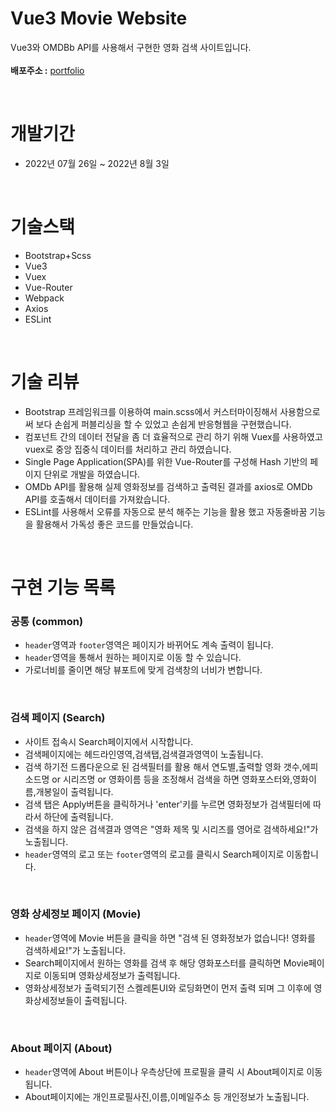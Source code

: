 # Vue3 Movie Website
Vue3와 OMDBb API를 사용해서 구현한 영화 검색 사이트입니다.</br>
</br>
<strong>배포주소 :</strong> <a href="https://sweet-peony-95969e.netlify.app" title="웹사이트로 이동" target="_blank">portfolio</a>

</br>

# 개발기간 
- 2022년 07월 26일 ~ 2022년 8월 3일

</br>

# 기술스택 
- Bootstrap+Scss
- Vue3
- Vuex
- Vue-Router
- Webpack
- Axios
- ESLint

</br>

# 기술 리뷰
- Bootstrap 프레임워크를 이용하여 main.scss에서 커스터마이징해서 사용함으로써 보다 손쉽게 퍼블리싱을 할 수 있었고 손쉽게 반응형웹을 구현했습니다. 
- 컴포넌트 간의 데이터 전달을 좀 더 효율적으로 관리 하기 위해 Vuex를 사용하였고 vuex로 중앙 집중식 데이터를 처리하고 관리 하였습니다.
- Single Page Application(SPA)를 위한 Vue-Router를 구성해 Hash 기반의 페이지 단위로 개발을 하였습니다.
- OMDb API를 활용해 실제 영화정보를 검색하고 출력된 결과를 axios로 OMDb API를 호출해서 데이터를 가져왔습니다.
- ESLint를 사용해서 오류를 자동으로 분석 해주는 기능을 활용 했고 자동줄바꿈 기능을 활용해서 가독성 좋은 코드를 만들었습니다.

</br>

# 구현 기능 목록

### 공통 (common)
- `header`영역과 `footer`영역은 페이지가 바뀌어도 계속 출력이 됩니다.
- `header`영역을 통해서 원하는 페이지로 이동 할 수 있습니다.
- 가로너비를 줄이면 해당 뷰포트에 맞게 검색창의 너비가 변합니다.

</br>

### 검색 페이지 (Search) 
- 사이트 접속시 Search페이지에서 시작합니다.
- 검색페이지에는 헤드라인영역,검색탭,검색결과영역이 노출됩니다.
- 검색 하기전 드롭다운으로 된 검색필터를 활용 해서 연도별,출력할 영화 갯수,에피소드명 or 시리즈명 or 영화이름 등을 조정해서 검색을 하면 영화포스터와,영화이름,개봉일이 출력됩니다.
- 검색 탭은 Apply버튼을 클릭하거나 'enter'키를 누르면 영화정보가 검색필터에 따라서 하단에 출력됩니다.
- 검색을 하지 않은 검색결과 영역은 "영화 제목 및 시리즈를 영어로 검색하세요!"가 노출됩니다.
- `header`영역의 로고 또는 `footer`영역의 로고를 클릭시 Search페이지로 이동합니다.

</br>

### 영화 상세정보 페이지 (Movie)
- `header`영역에 Movie 버튼을 클릭을 하면 "검색 된 영화정보가 없습니다! 영화를 검색하세요!"가 노출됩니다.
- Search페이지에서 원하는 영화를 검색 후 해당 영화포스터를 클릭하면 Movie페이지로 이동되며 영화상세정보가 출력됩니다.
- 영화상세정보가 출력되기전 스켈레톤UI와 로딩화면이 먼저 출력 되며 그 이후에 영화상세정보들이 출력됩니다.

</br>

### About 페이지 (About)
- `header`영역에 About 버튼이나 우측상단에 프로필을 클릭 시 About페이지로 이동 됩니다.
- About페이지에는 개인프로필사진,이름,이메일주소 등 개인정보가 노출됩니다.




